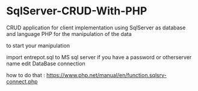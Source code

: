 # SqlServer-CRUD-With-PHP
CRUD application for client implementation using SqlServer as database and language PHP for the manipulation of the data

to start your manipulation 

import entrepot.sql to MS sql server if you have a password or otherserver name edit DataBase connection 

how to do that :  https://www.php.net/manual/en/function.sqlsrv-connect.php 


